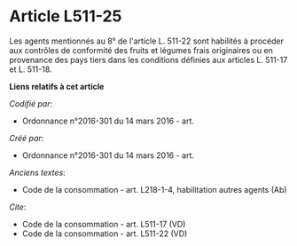 # Article L511-25

Les agents mentionnés au 8° de l'article L. 511-22 sont habilités à procéder aux contrôles de conformité des fruits et
légumes frais originaires ou en provenance des pays tiers dans les conditions définies aux articles L. 511-17 et L. 511-18.

**Liens relatifs à cet article**

_Codifié par_:

  - Ordonnance n°2016-301 du 14 mars 2016 - art.

_Créé par_:

  - Ordonnance n°2016-301 du 14 mars 2016 - art.

_Anciens textes_:

  - Code de la consommation - art. L218-1-4, habilitation autres agents (Ab)

_Cite_:

  - Code de la consommation - art. L511-17 (VD)
  - Code de la consommation - art. L511-22 (VD)
